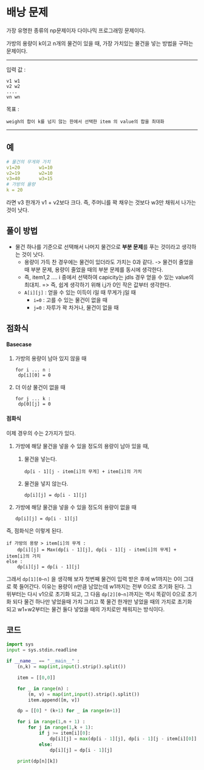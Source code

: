 # 배낭 문제

가장 유명한 종류의 np문제이자 다이나믹 프로그래밍 문제이다.

가방의 용량이 k이고 n개의 물건이 있을 때, 가장 가치있는 물건을 넣는 방법을 구하는 문제이다.

----

입력 값 :

````
v1 w1
v2 w2
....
vn wn
````

목표 :

````
weigh의 합이 k를 넘지 않는 한에서 선택한 item 의 value의 합을 최대화
````

----

## 예

```yaml
# 물건의 무게와 가치
v1=20		w1=10
v2=19		w2=10
v3=40		w3=15
# 가방의 욜량
k = 20
```

라면 v3 한개가 v1 + v2보다 크다.
즉, 주머니를 꽉 채우는 것보다 w3만 채워서 나가는 것이 낫다.

## 풀이 방법

- 물건 하나를 기준으로 선택해서 나머지 물건으로 **부분 문제**를 푸는 것이라고 생각하는 것이 낫다.
  - 용량이 가득 찬 경우에는 물건이 있더라도 가치는 0과 같다.
    -> 물건이 줄었을 때 부분 문제, 용량이 줄었을 때의 부분 문제를 동시에 생각한다.
  - 즉, item1,2 .... i 중에서 선택하여 capicity는 jdls 경우 얻을 수 있는 value의 최대치.
    => 즉, 쉽게 생각하기 위해 i,j가 0인 작은 값부터 생각한다.
  - `A[i][j]` : 얻을 수 있는 이득이 i일 때 무게가 j일 때
    - `i=0` : 고를 수 있는 물건이 없을 때
    - `j=0` : 자루가 꽉 차거나, 물건이 없을 때

## 점화식

#### Basecase

1. 가방의 용량이 남아 있지 않을 때

   ```pseudocode
   for i ... n :
   	dp[i][0] = 0
   ```

2. 더 이상 물건이 없을 때

   ```pseudocode
   for j ... k :
   	dp[0][j] = 0
   ```

#### 점화식

이제 경우의 수는 2가지가 있다.

1. 가방에 해당 물건을 넣을 수 있을 정도의 용량이 남아 있을 때,

   1. 물건을 넣는다.

      ```pseudocode
      dp[i - 1][j - item[i]의 무게] + item[i]의 가치
      ```

   2. 물건을 넣지 않는다.

      ```pseudocode
      dp[i][j] = dp[i - 1][j]
      ```

2. 가방에 해당 물건을 넣을 수 있을 정도의 용량이 없을 때

   ```pseudocode
   dp[i][j] = dp[i - 1][j]
   ```

즉, 점화식은 이렇게 된다.

```pseudocode
if 가방의 용량 > item[i]의 무게 : 
    dp[i][j] = Max(dp[i - 1][j], dp[i - 1][j - item[i]의 무게] + item[i]의 가치
else :
    dp[i][j] = dp[i - 1][j]
```

그래서 `dp[1][0~n]` 을 생각해 보자 첫번째 물건이 입력 받은 후에 w1까지는 0이 그대로 쭉 들어간다. 이유는 용량이 n만큼 남았는데 w1까지는 전부 0으로 초기화 된다. 그 위부터는 다시 v1으로 초기화 되고, 그 다음 `dp[2][0~n]`까지는 역시 똑같이 0으로 초기화 되다 물건 하나만 넣었을때 가치 그리고 쭉 물건 한개만 넣었을 때의 가치로 초기화 되고 w1+w2부터는 물건 둘다 넣었을 때의 가치로만 채워지는 방식이다.



## 코드

```python
import sys
input = sys.stdin.readline

if __name__ == "__main__" :
    (n,k) = map(int,input().strip().split())

    item = [[0,0]]

    for _ in range(n) :
        (m, v) = map(int,input().strip().split())
        item.append([m, v])

    dp = [[0] * (k+1) for _ in range(n+1)]

    for i in range(1,n + 1) :
        for j in range(1,k + 1):
            if j >= item[i][0]:
                dp[i][j] = max(dp[i - 1][j], dp[i - 1][j - item[i][0]] + item[i][1])
            else:
                dp[i][j] = dp[i - 1][j]

    print(dp[n][k])
```


